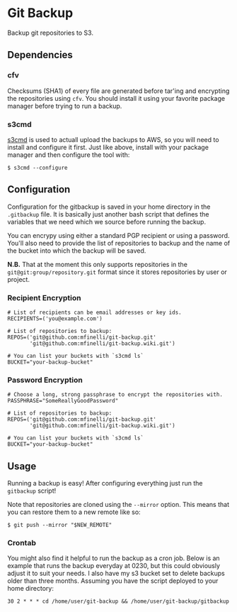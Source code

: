 # Git Backup

Backup git repositories to S3.

## Dependencies

### cfv

Checksums (SHA1) of every file are generated before tar'ing and encrypting
the repositories using `cfv`. You should install it using your favorite
package manager before trying to run a backup.

### s3cmd

[s3cmd](https://github.com/s3tools/s3cmd) is used to actuall upload the
backups to AWS, so you will need to install and configure it first. Just like
above, install with your package manager and then configure the tool with:

```shell
$ s3cmd --configure
```

## Configuration

Configuration for the gitbackup is saved in your home directory in the
`.gitbackup` file. It is basically just another bash script that defines the
variables that we need which we source before running the backup.

You can encrypy using either a standard PGP recipient or using a password.
You'll also need to provide the list of repositories to backup and the name
of the bucket into which the backup will be saved.

**N.B.** That at the moment this only supports repositories in the
`git@git:group/repository.git` format since it stores repositories by user or
project.

### Recipient Encryption

```shell
# List of recipients can be email addresses or key ids.
RECIPIENTS=('you@example.com')

# List of repositories to backup:
REPOS=('git@github.com:mfinelli/git-backup.git'
       'git@github.com:mfinelli/git-backup.wiki.git')

# You can list your buckets with `s3cmd ls`
BUCKET="your-backup-bucket"
```

### Password Encryption

```shell
# Choose a long, strong passphrase to encrypt the repositories with.
PASSPHRASE="SomeReallyGoodPassword"

# List of repositories to backup:
REPOS=('git@github.com:mfinelli/git-backup.git'
       'git@github.com:mfinelli/git-backup.wiki.git')

# You can list your buckets with `s3cmd ls`
BUCKET="your-backup-bucket"
```

## Usage

Running a backup is easy! After configuring everything just run the
`gitbackup` script!

Note that repositories are cloned using the `--mirror` option. This means that
you can restore them to a new remote like so:

```shell
$ git push --mirror "$NEW_REMOTE"
```

### Crontab

You might also find it helpful to run the backup as a cron job. Below is an
example that runs the backup everyday at 0230, but this could obviously adjust
it to suit your needs. I also have my s3 bucket set to delete backups older
than three months. Assuming you have the script deployed to your home
directory:

```
30 2 * * * cd /home/user/git-backup && /home/user/git-backup/gitbackup
```

